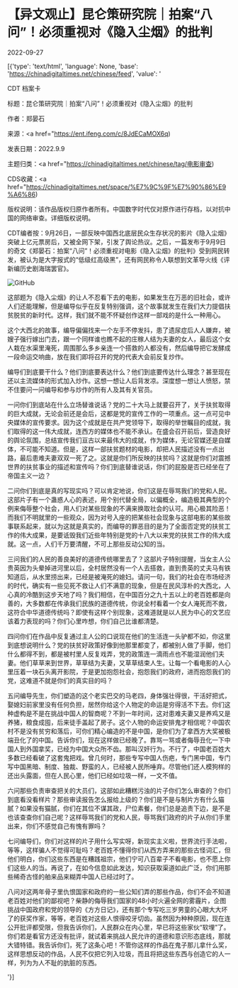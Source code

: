 # 【异文观止】昆仑策研究院｜拍案“八问”！必须重视对《隐入尘烟》的批判

2022-09-27

[{'type': 'text/html', 'language': None, 'base': 'https://chinadigitaltimes.net/chinese/feed', 'value': '

CDT 档案卡

标题：昆仑策研究院｜拍案“八问”！必须重视对《隐入尘烟》的批判

作者：郑晏石

来源：<a href="https://ent.ifeng.com/c/8JdECaMOX6q)

发表日期：2022.9.9

主题归类：<a href="https://chinadigitaltimes.net/chinese/tag/电影审查)

CDS收藏：<a href="https://chinadigitaltimes.net/space/%E7%9C%9F%E7%90%86%E9%A6%86)

版权说明：该作品版权归原作者所有。中国数字时代仅对原作进行存档，以对抗中国的网络审查。详细版权说明。







CDT编者按：9月26日，一部反映中国西北底层民众生存状况的影片《隐入尘烟》突破上亿元票房后，又被全网下架，引发了舆论热议。之后，一篇发布于9月9日的奇文《郑晏石：拍案“八问”！必须重视对电影《隐入尘烟》的批判》受到网民转发，被认为是大字报式的“低级红高级黑”，还有网民称令人联想到文革导火线《评新编历史剧海瑞罢官》。



![GitHub](https://chinadigitaltimes.net/chinese/files/2022/09/image-1664282248603.png)

这部题为《隐入尘烟》的让人不忍看下去的电影，如果发生在万恶的旧社会，或许人们还能理解，但是编导似乎在反复特别强调，这个故事就发生在我们大力提倡扶贫脱贫的新时代。这样，我们就不能不怀疑创作这样一部戏的是什么一种用心。

这个大西北的故事，编导偏偏找来一个左手不停发抖，患了遗尿症后人人嫌弃，被嫂子强行嫁出门去，跟一个同样谁也瞧不起的庄稼人结为夫妻的女人，最后这个女人栽在水渠里淹死，周围那么多乡亲连一个搭救的人都没有，然后编导把它发酵成一段命运交响曲，放在我们即将召开的党的代表大会前反复炒作。

编导们到底要干什么？他们到底要表达什么？他们到底要传达什么理念？甚至现在还以主流媒体的形式加入炒作。这想一想让人后背发凉。深度想一想让人愤怒，禁不住要问一问编导和参与炒作的所有人及其有关官员。

一问你们到底站在什么立场替谁说话？党的二十大马上就要召开了，关于扶贫取得的巨大成就，无论会前还是会后，这都是党的宣传工作的一项重点。这一点可见中央媒体的宣传要求。因为这个成就是在共产党领导下，取得的举世瞩目的成就，我们取得的这一伟大成就，连西方的媒体也不能不承认。在盛会召开前后，营造良好的舆论氛围，总结宣传我们亘古以来最伟大的成就，作为媒体，无论官媒还是自媒体，不可能不知道。但是，这样一部扶贫题材的电影，却把人民描述没有一点出路，最后患难夫妻双双一死了之。这就是你们所反映的扶贫吗？这就是你们对震撼世界的扶贫事业的描述和宣传吗？你们到底替谁说话，你们的屁股是否已经坐在了帝国主义一边？

二问你们到底是真的写现实吗？可以肯定地说，你们这是在辱骂我们的党和人民。这部片子有一个蛊惑人心的表述，用个别代替全局，以偏概全，编造极其典型的个例来侮辱整个社会，用人们对某些现象的不满来换取社会的认可。用心极其险恶！而我们不明就里的一些观众，因为对号入座的把某些社会现象与这部电影的某些故事联系起来，就以为这就是真实的，而编导的罪恶目的是为了全面否定党的扶贫工作的伟大成果，是要诋毁我们近些年特别是党的十八大以来党的扶贫工作的伟大成就。这一点，人们千万要清醒，不可上那些反动公知的当。

三问我们的人民的善良美好的道德传统哪里去了？这部片子特别提醒，当女主人公贵英因为头晕掉进河里以后，全村居然没有一个人去搭救，直到贵英的丈夫马有铁知道后，从水里捞出来，已经是被淹死的媳妇。请问一句，我们的社会在市场经济的时代，确实有一些见死不救让人们不满意的现象，但是在民风淳朴的大西北，人心真的冷酷到这步天地了吗？我们相信，在中国百分之九十五以上的老百姓都是向善的，大多数都在传承我们民族的道德传统，你说全村看着一个女人淹死而不救，这符合中华道德传统吗？即使有这样个别现象，这难道就是以人民为中心的文艺应该着力表现的吗？你们心里咋想，你们自己比谁都清楚。

四问你们在作品中反复通过主人公的口说现在他们的生活连一头驴都不如，你这里到底想说明什么？党的扶贫好政策好像到他那里都变了，都被别人做了手脚，他们什么都得不到，都是被村里人反复戏弄，党的政策连一滴雨点也不能湿润他们夫妻。他们草草来到世界，草草结为夫妻，又草草结束人生。让每一个看电影的人心里压着一块石头离开影院，于是更加抱怨社会，抱怨我们的政府，进而抱怨我们的党，这难道不就是你们的真实目的吗？

五问编导先生，你们塑造的这个老实巴交的马老四，身体强壮得很，干活好把式，娶媳妇前家里没有任何负担，居然你给这个人物定的命运是穷得活不下去。你们这种虚构是不是在挑战中国人的智商呢？不到一年时间，这对患难夫妻又是养鸡又是养猪，粮食成囤，后来徒手盖起了房子。这个人物的命运安排鬼才相信呢？中国农村不是没有贫穷和落后，可你们精心编造的不是中国，是你们为了拿西方大奖被极端丑化了的中国。告诉你们，现在这样做已经晚了。靠骂一骂或者侮辱丑化一下中国人到外国拿奖，已经为中国大众所不齿。那叫汉奸行为。不行了，中国老百姓大多数已经看破了这套鬼把戏。曾几何时，那些专写中国人伤疤，专门黑中国，专门写中国黑暗、制度、独裁、野蛮的人，已经被人民所唾弃。尽管他们还人模狗样的还出头露面，但在人民心里，他们已经如垃圾一样，一文不值。

六问那些负责审查把关的大员们，这部如此糟糕污浊的片子你们怎么审查的？你们到底看没看样片？那些审读报告怎么报给上级的？你们是不是与制片方有什么猫腻？如果没有猫腻，你们在其位不谋其政，尸位素餐，你们总是追责下边，是不是也该查查你们自己呢？这样辱骂我们的党和人民，辱骂我们政府的片子从你们手里出来，你们不感觉自己有愧有罪吗？

七问编导们，你们对这样的片子用什么写实呀，新现实主义啦，世界流行手法啦，等等，这样骗人不觉得可耻吗？老百姓不懂得你们从西方弄来的那些古怪词汇，但他们明白，你们这些东西是在糟践祖宗，他们宁可八百辈子不看电影，也不愿上你们这些人的当。再说了，在如今信息如此发达，知识获取渠道如此广泛，你们用那些稀奇古怪的舶来品来糊弄中国人已经过时了。

八问对这两年骨子里仇恨国家和政府的一些公知们弄的那些作品，你们不会不知道老百姓对他们的鄙视吧？柴静的侮辱我们国家的48小时火遍全网的雾霾片，企图挑战中国政府和党的领导的《方方日记》，还有那个专写吃三岁男童的心眼大大坏了的获奖作家，等等，老百姓对这些人恨得咬牙切齿。虽然因为种种原因，现在连公开批评都受限，但我告诉你们，人民群众在内心里，早已将这些家伙“软埋”了。你们若是看官方还没有批评，就试着来挑战人民允许的道德和意识形态底线，那就大错特错。我告诉你们，死了这条心吧！不管你这样的作品在鬼子那儿拿什么奖，这样思想反动的作品，人民不仅把它列入垃圾，而且将把这些东西与创造它的人一样，列为为人不耻的肮脏的东西。

'}]